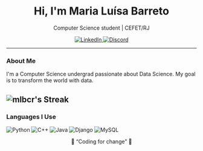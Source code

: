 <h1 align="center">Hi, I'm Maria Luísa Barreto</h1>

<p align="center">
  Computer Science student | CEFET/RJ
</p>

<p align="center">
  
  <a href="https://www.linkedin.com/in/maria-luísa-barreto/">
    <img src="https://img.shields.io/badge/LinkedIn-0077B5?style=for-the-badge&logo=linkedin&logoColor=white" alt="LinkedIn">
  </a>
  
  <a href="https://discord.com/users/eusoumary">
    <img src="https://img.shields.io/badge/Discord-7289DA?style=for-the-badge&logo=discord&logoColor=white" alt="Discord">
  </a>
  
</p>


---

### About Me

I'm a Computer Science undergrad passionate about Data Science. My goal is to transform the world with data.

![mlbcr's Streak](https://github-readme-streak-stats.herokuapp.com/?user=mlbcr&theme=tokyonight&hide_border=false)
---

### Languages I Use
![Python](https://img.shields.io/badge/python-3670A0?style=for-the-badge&logo=python&logoColor=ffdd54)
![C++](https://img.shields.io/badge/C%2B%2B-00599C?style=for-the-badge&logo=c%2B%2B&logoColor=white)
![Java](https://img.shields.io/badge/java-%23ED8B00.svg?style=for-the-badge&logo=openjdk&logoColor=white)
![Django](https://img.shields.io/badge/django-%23092E20.svg?style=for-the-badge&logo=django&logoColor=white)
![MySQL](https://img.shields.io/badge/MySQL-00000F?style=for-the-badge&logo=mysql&logoColor=white)


<p align="center">
  💫 “Coding for change” 💫
</p>
